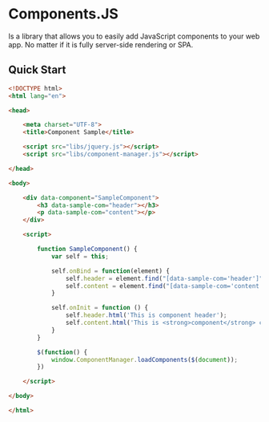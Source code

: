 # Components.JS
Is a library that allows you to easily add JavaScript components to your web app.
No matter if it is fully server-side rendering or SPA.

## Quick Start
```HTML
<!DOCTYPE html>
<html lang="en">

<head>

    <meta charset="UTF-8">
    <title>Component Sample</title>

    <script src="libs/jquery.js"></script>
    <script src="libs/component-manager.js"></script>

</head>

<body>

    <div data-component="SampleComponent">
        <h3 data-sample-com="header"></h3>
        <p data-sample-com="content"></p>
    </div>

    <script>

        function SampleComponent() {
            var self = this;

            self.onBind = function(element) {
                self.header = element.find("[data-sample-com='header']");
                self.content = element.find("[data-sample-com='content']");
            }

            self.onInit = function () {
                self.header.html('This is component header');
                self.content.html('This is <strong>component</strong> content');
            }
        }

        $(function() {
            window.ComponentManager.loadComponents($(document));
        })

    </script>

</body>

</html>
```
